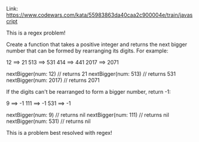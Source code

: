 Link: https://www.codewars.com/kata/55983863da40caa2c900004e/train/javascript

This is a regex problem!

Create a function that takes a positive integer and returns the next bigger number that can be formed by rearranging its digits. For example:

12 ==> 21
513 ==> 531
414 ==> 441
2017 ==> 2071

nextBigger(num: 12)   // returns 21
nextBigger(num: 513)  // returns 531
nextBigger(num: 2017) // returns 2071

If the digits can't be rearranged to form a bigger number, return -1:

9 ==> -1
111 ==> -1
531 ==> -1

nextBigger(num: 9)   // returns nil
nextBigger(num: 111) // returns nil
nextBigger(num: 531) // returns nil

This is a problem best resolved with regex!